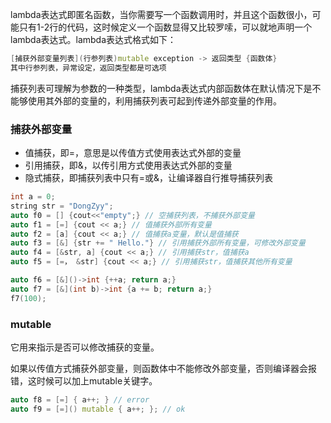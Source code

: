 lambda表达式即匿名函数，当你需要写一个函数调用时，并且这个函数很小，可能只有1-2行的代码，这时候定义一个函数显得又比较罗嗦，可以就地声明一个lambda表达式。lambda表达式格式如下：

```c++
[捕获外部变量列表](行参列表)mutable exception -> 返回类型 {函数体}
其中行参列表，异常设定，返回类型都是可选项
```

捕获列表可理解为参数的一种类型，lambda表达式内部函数体在默认情况下是不能够使用其外部的变量的，利用捕获列表可起到传递外部变量的作用。

### 捕获外部变量

- 值捕获，即=，意思是以传值方式使用表达式外部的变量
- 引用捕获，即&，以传引用方式使用表达式外部的变量
- 隐式捕获，即捕获列表中只有=或&，让编译器自行推导捕获列表

```c++
int a = 0;
string str = "DongZyy";
auto f0 = [] {cout<<"empty";} // 空捕获列表，不捕获外部变量
auto f1 = [=] {cout << a;} // 值捕获外部所有变量
auto f2 = [a] {cout << a;} // 值捕获a变量，默认是值捕获
auto f3 = [&] {str += " Hello."} // 引用捕获外部所有变量，可修改外部变量
auto f4 = [&str, a] {cout << a;} // 引用捕获str，值捕获a
auto f5 = [=， &str] {cout << a;} // 引用捕获str，值捕获其他所有变量

auto f6 = [&]()->int {++a; return a;}
auto f7 = [&](int b)->int {a += b; return a;}
f7(100);
```

### mutable

它用来指示是否可以修改捕获的变量。

如果以传值方式捕获外部变量，则函数体中不能修改外部变量，否则编译器会报错，这时候可以加上mutable关键字。

```c++
auto f8 = [=] { a++; } // error
auto f9 = [=]() mutable { a++; }; // ok
```





